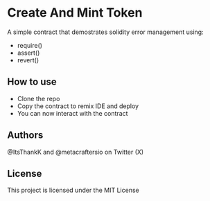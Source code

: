 # Create And Mint Token
A simple contract that demostrates solidity error management using:

- require()
- assert()
- revert()

## How to use
- Clone the repo
- Copy the contract to remix IDE and deploy
- You can now interact with the contract

## Authors
@ItsThankK and @metacraftersio on Twitter (X)

## License
This project is licensed under the MIT License